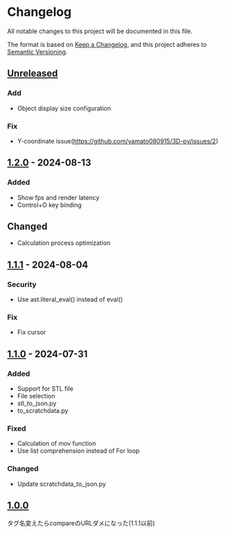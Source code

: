 # Changelog

All notable changes to this project will be documented in this file.

The format is based on [Keep a Changelog](https://keepachangelog.com/en/1.1.0/),
and this project adheres to [Semantic Versioning](https://semver.org/spec/v2.0.0.html).

## [Unreleased]
### Add
- Object display size configuration

### Fix
- Y-coordinate issue(https://github.com/yamato080915/3D-py/issues/2)

## [1.2.0] - 2024-08-13
### Added
- Show fps and render latency
- Control+O key binding

## Changed
- Calculation process optimization

## [1.1.1] - 2024-08-04
### Security
- Use ast.literal_eval() instead of eval()

### Fix
- Fix cursor

## [1.1.0] - 2024-07-31
### Added
- Support for STL file
- File selection
- stl_to_json.py
- to_scratchdata.py

### Fixed
- Calculation of mov function
- Use list comprehension instead of For loop

### Changed
- Update scratchdata_to_json.py

## [1.0.0]

タグ名変えたらcompareのURLダメになった(1.1.1以前)


[Unreleased]: https://github.com/yamato080915/3D-py/compare/v1.2.0...dev
[1.2.0]: https://github.com/yamato080915/3D-py/compare/v1.1.1...v1.2.0
[1.1.1]: https://github.com/yamato080915/3D-py/compare/v1.1.0...v1.1.1
[1.1.0]: https://github.com/yamato080915/3D-py/compare/v1.0.0...v1.1.0
[1.0.0]: https://github.com/yamato080915/3D-py/releases/tag/v1.0.0
